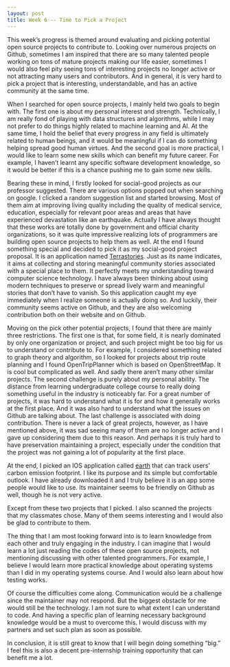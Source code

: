 ```yaml
---
layout: post
title: Week 6 -- Time to Pick a Project
---
```


This week’s progress is themed around evaluating and picking potential open source projects to contribute to. Looking over numerous projects on Github, sometimes I am inspired that there are so many talented people working on tons of mature projects making our life easier, sometimes I would also feel pity seeing tons of interesting projects no longer active or not attracting many users and contributors. And in general, it is very hard to pick a project that is interesting, understandable, and has an active community at the same time. 

<!--more-->

When I searched for open source projects, I mainly held two goals to begin with. The first one is about my personal interest and strength. Technically, I am really fond of playing with data structures and algorithms, while I may not prefer to do things highly related to machine learning and AI. At the same time, I hold the belief that every progress in any field is ultimately related to human beings, and it would be meaningful if I can do something helping spread good human virtues. And the second goal is more practical, I would like to learn some new skills which can benefit my future career. For example, I haven’t learnt any specific software development knowledge, so it would be better if this is a chance pushing me to gain some new skills. 

Bearing these in mind, I firstly looked for social-good projects as our professor suggested. There are various options popped out when searching on google. I clicked a random suggestion list and started browsing. Most of them aim at improving living quality including the quality of medical service, education, especially for relevant poor areas and areas that have experienced devastation like an earthquake. Actually I have always thought that these works are totally done by government and official charity organizations, so it was quite impressive realizing lots of programmers are building open source projects to help them as well. At the end I found something special and decided to pick it as my social-good project proposal. It is an application named [Terrastories](https://github.com/Terrastories/terrastories). Just as its name indicates, it aims at collecting and storing meaningful community stories associated with a special place to them. It perfectly meets my understanding toward computer science technology. I have always been thinking about using modern techniques to preserve or spread lively warm and meaningful stories that don’t have to vanish. So this application caught my eye immediately when I realize someone is actually doing so. And luckily, their community seems active on Github, and they are also welcoming contribution both on their website and on Github.

Moving on the pick other potential projects, I found that there are mainly three restrictions. The first one is that, for some field, it is nearly dominated by only one organization or project, and such project might be too big for us to understand or contribute to. For example, I considered something related to graph theory and algorithm, so I looked for projects about trip route planning and I found OpenTripPlanner which is based on OpenStreetMap. It is cool but complicated as well. And sadly there aren’t many other similar projects. The second challenge is purely about my personal ability. The distance from learning undergraduate college course to really doing something useful in the industry is noticeably far. For a great number of projects, it was hard to understand what it is for and how it generally works at the first place. And it was also hard to understand what the issues on Github are talking about. The last challenge is associated with doing contribution. There is never a lack of great projects, however, as I have mentioned above, it was sad seeing many of them are no longer active and I gave up considering them due to this reason. And perhaps it is truly hard to have preservation maintaining a project, especially under the condition that the project was not gaining a lot of popularity at the first place.

At the end, I picked an IOS application called [earth](https://github.com/NMF-earth/nmf-app) that can track users’ carbon emission footprint. I like its purpose and its simple but comfortable outlook. I have already downloaded it and I truly believe it is an app some people would like to use. Its maintainer seems to be friendly on Github as well, though he is not very active. 

Except from these two projects that I picked. I also scanned the projects that my classmates chose. Many of them seems interesting and I would also be glad to contribute to them. 

The thing that I am most looking forward into is to learn knowledge from each other and truly engaging in the industry. I can imagine that I would learn a lot just reading the codes of these open source projects, not mentioning discussing with other talented programmers. For example, I believe I would learn more practical knowledge about operating systems than I did in my operating systems course. And I would also learn about how testing works. 

Of course the difficulties come along.  Communication would be a challenge since the maintainer may not respond. But the biggest obstacle for me would still be the technology. I am not sure to what extent I can understand to code. And having a specific plan of learning necessary background knowledge would be a must to overcome this. I would discuss with my partners and set such plan as soon as possible. 

In conclusion, it is still great to know that I will begin doing something “big.” I feel this is also a decent pre-internship training opportunity that can benefit me a lot. 